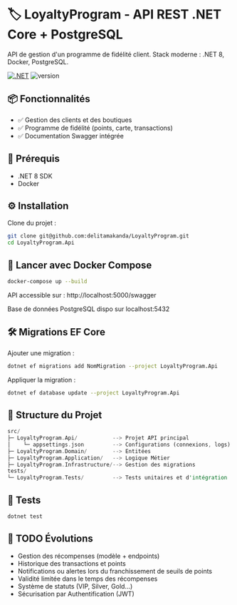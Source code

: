 # 🏷️ LoyaltyProgram - API REST .NET Core + PostgreSQL

API de gestion d'un programme de fidélité client.
Stack moderne : .NET 8, Docker, PostgreSQL.

[![.NET](https://github.com/delitamakanda/LoyaltyProgram/actions/workflows/ci.yml/badge.svg?branch=main&event=push)](https://github.com/delitamakanda/LoyaltyProgram/actions/workflows/ci.yml)
![version](https://img.shields.io/badge/dotnet%20version-net8.0-blue)


## 📦 Fonctionnalités
- ✅ Gestion des clients et des boutiques
- ✅ Programme de fidélité (points, carte, transactions)
- ✅ Documentation Swagger intégrée

## 🚀 Prérequis
- .NET 8 SDK
- Docker

## ⚙️ Installation
Clone du projet :
```bash
git clone git@github.com:delitamakanda/LoyaltyProgram.git
cd LoyaltyProgram.Api
```

## 🐳 Lancer avec Docker Compose
```bash
docker-compose up --build
```

API accessible sur : http://localhost:5000/swagger

Base de données PostgreSQL dispo sur localhost:5432

## 🛠️ Migrations EF Core
Ajouter une migration :

```bash
dotnet ef migrations add NomMigration --project LoyaltyProgram.Api
```

Appliquer la migration :
```bash
dotnet ef database update --project LoyaltyProgram.Api
```

## 📁 Structure du Projet
```rust
src/
├─ LoyaltyProgram.Api/           --> Projet API principal
│    └─ appsettings.json         --> Configurations (connexions, logs)
├─ LoyaltyProgram.Domain/        --> Entitées
├─ LoyaltyProgram.Application/   --> Logique Métier
├─ LoyaltyProgram.Infrastructure/--> Gestion des migrations
tests/
└─ LoyaltyProgram.Tests/         --> Tests unitaires et d'intégration
```

## 🧪 Tests
```bash
dotnet test
```

## 📝 TODO Évolutions
- Gestion des récompenses (modèle + endpoints)
- Historique des transactions et points
- Notifications ou alertes lors du franchissement de seuils de points
- Validité limitée dans le temps des récompenses
- Système de statuts (VIP, Silver, Gold...)
- Sécurisation par Authentification (JWT)
